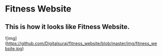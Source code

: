 # Fitness Website
## This is how it looks like Fitness Website.
![img] (https://github.com/Digitalsuraj/fitness_website/blob/master/img/fitness_website.jpg)
